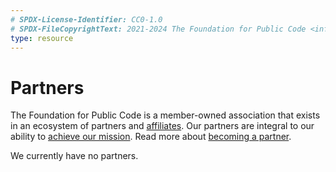 ```yaml
---
# SPDX-License-Identifier: CC0-1.0
# SPDX-FileCopyrightText: 2021-2024 The Foundation for Public Code <info@publiccode.net>
type: resource
---
```


# Partners

The Foundation for Public Code is a member-owned association that exists in an ecosystem of partners and [affiliates](affiliates.md).
Our partners are integral to our ability to [achieve our mission](mission.md).
Read more about [becoming a partner](../activities/creating-partnerships/index.md).

We currently have no partners.
